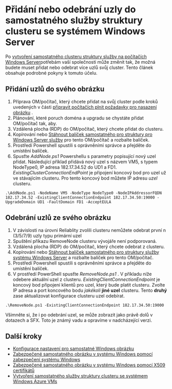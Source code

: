 <properties
   pageTitle="Přidání nebo odebrání uzly do samostatného služby struktury clusteru | Microsoft Azure"
   description="Naučte se přidat nebo odebrat uzly do struktury služby Azure clusteru fyzické nebo virtuálního počítače serverem Windows, které by mohly být místní nebo v libovolné cloudu."
   services="service-fabric"
   documentationCenter=".net"
   authors="dsk-2015"
   manager="timlt"
   editor=""/>

<tags
   ms.service="service-fabric"
   ms.devlang="dotnet"
   ms.topic="article"
   ms.tgt_pltfrm="NA"
   ms.workload="NA"
   ms.date="09/20/2016"
   ms.author="dkshir;chackdan"/>


# <a name="add-or-remove-nodes-to-a-standalone-service-fabric-cluster-running-on-windows-server"></a>Přidání nebo odebrání uzly do samostatného služby struktury clusteru se systémem Windows Server

Po [vytvoření samostatného clusteru struktury služby na počítačích Windows Server](service-fabric-cluster-creation-for-windows-server.md)potřebám vaší společnosti může změnit tak, že možná budete muset přidat nebo odebrat více uzlů svůj cluster. Tento článek obsahuje podrobné pokyny k tomuto účelu.


## <a name="add-nodes-to-your-cluster"></a>Přidání uzlů do svého obrázku

1. Příprava OM/počítač, který chcete přidat na svůj cluster podle kroků uvedených v části [připravit počítačích plnit požadavky pro nasazení obrázku](service-fabric-cluster-creation-for-windows-server.md#preparemachines) .
2. Plánování, které poruch doména a upgradu se chystáte přidat OM/počítač tak, aby.
3. Vzdálená plocha (RDP) do OM/počítač, který chcete přidat do clusteru.
4. Kopírování nebo [Stáhnout balíček samostatného pro struktury pro Windows Server služby](http://go.microsoft.com/fwlink/?LinkId=730690) pro tento OM/počítač a rozbalte balíček.
5. Prostředí Powershell spustili s oprávněními správce a přejděte do umístění balíček.
6. Spusťte *AddNode.ps1* Powershellu s parametry popisující nový uzel přidat. Následující příklad přidává nový uzel s názvem VM5, s typem NodeType0, IP adresa 182.17.34.52 do UD1 a FD1. *ExistingClusterConnectionEndPoint* je připojení koncový bod pro uzel už ve stávajícím clusteru. Pro tento koncový bod můžete IP adresu *uzel* clusteru.

```
.\AddNode.ps1 -NodeName VM5 -NodeType NodeType0 -NodeIPAddressorFQDN 182.17.34.52 -ExistingClientConnectionEndpoint 182.17.34.50:19000 -UpgradeDomain UD1 -FaultDomain FD1 -AcceptEULA

```

## <a name="remove-nodes-from-your-cluster"></a>Odebrání uzlů ze svého obrázku

1. V závislosti na úrovni Reliablity zvolili clusteru nemůžete odebrat první n (3/5/7/9) uzly typu primární uzel
2. Spuštění příkazu RemoveNode clusteru vývojáře není podporovaná.
2. Vzdálená plocha (RDP) do OM/počítač, který chcete odebrat z clusteru.
2. Kopírování nebo [Stáhnout balíček samostatného pro struktury služby systému Windows Server](http://go.microsoft.com/fwlink/?LinkId=730690) a rozbalte balíček pro tento OM/počítač.
3. Prostředí Powershell spustili s oprávněními správce a přejděte do umístění balíček.
4. V prostředí PowerShell spusťte *RemoveNode.ps1* . V příkladu níže odebere aktuální uzel z clusteru. *ExistingClientConnectionEndpoint* je koncový bod připojení klientů pro uzel, který bude platit clusteru. Zvolte IP adresa a port koncového bodu *jakékoli* **jiné uzel** clusteru. Tento **druhý** zase aktualizovat konfigurace clusteru uzel odebírat. 

```
.\RemoveNode.ps1 -ExistingClientConnectionEndpoint 182.17.34.50:19000
```

Všimněte si, že i po odebrání uzel, se může zobrazit jako právě dolů v dotazech a SFX. Toto je známý vadu a opravíme v nadcházející verzi. 


## <a name="next-steps"></a>Další kroky
- [Konfigurace nastavení pro samostatné Windows obrázku](service-fabric-cluster-manifest.md)
- [Zabezpečené samostatného obrázku v systému Windows pomocí zabezpečení systému Windows](service-fabric-windows-cluster-windows-security.md)
- [Zabezpečené samostatného obrázku v systému Windows pomocí X509 certifikátů](service-fabric-windows-cluster-x509-security.md)
- [Vytvoření samostatného služby struktury clusteru se systémem Windows Azure VMs](service-fabric-cluster-creation-with-windows-azure-vms.md)
